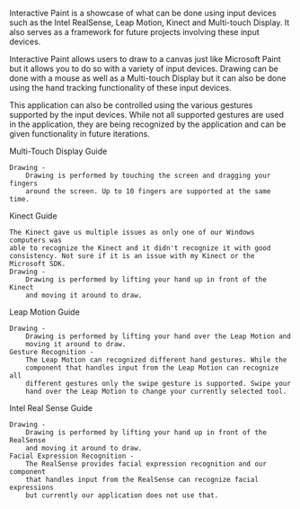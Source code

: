 Interactive Paint is a showcase of what can be done using input devices such as the Intel RealSense, Leap Motion, Kinect and Multi-touch Display.
It also serves as a framework for future projects involving these input devices.

Interactive Paint allows users to draw to a canvas just like Microsoft Paint but it allows you to do so with a variety of input devices. Drawing can be done with a mouse as well as a Multi-touch Display but it can also be done using the hand tracking functionality of these input devices.

This application can also be controlled using the various gestures supported by the input devices. While not all supported gestures are used in the application, they are being recognized by the application and can be given functionality in future iterations.

Multi-Touch Display Guide

	Drawing -
		Drawing is performed by touching the screen and dragging your fingers
        around the screen. Up to 10 fingers are supported at the same time.


Kinect Guide

    The Kinect gave us multiple issues as only one of our Windows computers was
    able to recognize the Kinect and it didn't recognize it with good
    consistency. Not sure if it is an issue with my Kinect or the Microsoft SDK.
	Drawing -
		Drawing is performed by lifting your hand up in front of the Kinect
        and moving it around to draw.


Leap Motion Guide

	Drawing -
		Drawing is performed by lifting your hand over the Leap Motion and
        moving it around to draw.
	Gesture Recognition -
		The Leap Motion can recognized different hand gestures. While the
        component that handles input from the Leap Motion can recognize all
        different gestures only the swipe gesture is supported. Swipe your
        hand over the Leap Motion to change your currently selected tool.


Intel Real Sense Guide

	Drawing -
		Drawing is performed by lifting your hand up in front of the RealSense
        and moving it around to draw.
	Facial Expression Recognition -
		The RealSense provides facial expression recognition and our component
        that handles input from the RealSense can recognize facial expressions
        but currently our application does not use that.

